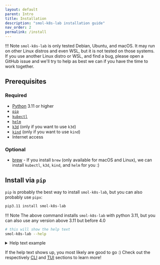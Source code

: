 ```yaml
---
layout: default
parent: Intro
title: Installation
description: "smol-k8s-lab installation guide"
nav_order: 2
permalink: /install
---
```


!!! Note 
    `smol-k8s-lab` is only tested Debian, Ubuntu, and macOS. It may run on other Linux distros and even WSL, but it is not tested on those systems. If you use another Linux distro or WSL, and find a bug, please open a GitHub issue and we'll try to help as best we can if you have the time to work together.

## Prerequisites

### Required

- [Python](https://www.python.org/downloads/) 3.11 or higher
- [`pip`](https://pip.pypa.io/en/stable/installation/)
- [`kubectl`](https://kubernetes.io/docs/tasks/tools/)
- [`helm`](https://helm.sh/docs/intro/install/)
- [`k3d`](https://k3d.io/v5.6.0/#installation) (only if you want to use `k3d`)
- [`kind`](https://kind.sigs.k8s.io/docs/user/quick-start/#installation) (only if you want to use `kind`)
- Internet access

### Optional
- [brew](https://brew.sh) - If you install `brew` (only available for macOS and Linux), we can install `kubectl`, `k3d`, `kind`, and `helm` for you :)

## Install via `pip`

`pip` is probably the best way to install `smol-k8s-lab`, but you can also probably use `pipx`:

```bash
pip3.11 install smol-k8s-lab
```

!!! Note
    The above command installs `smol-k8s-lab` with python 3.11, but you can also use any version above 3.11 but before 4.0

```bash
# this will show the help text
smol-k8s-lab --help
```

<details>
  <summary>Help text example</summary>

  <a href="/images/screenshots/help_text.svg">
    <img src="/images/screenshots/help_text.svg" alt="Output of smol-k8s-lab --help after cloning the directory and installing the prerequisites.">
  </a>

</details>

If the help text shows up, you most likely are good to go :) Check out the respectively [CLI](/cli) and [TUI](/tui) sections to learn more!
